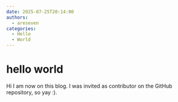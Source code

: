 ```yaml
---
date: 2025-07-25T20:14:00
authors:
  - areseven
categories:
  - Hello
  - World
---
```


# hello world

Hi I am now on this blog. I was invited as contributor on the GitHub repository, so yay :).

[//]: # (by the way this isn't true it was actually written by faretek1)
[//]: # (wow webstorm is suggesting a pretty goofy way of doing comments in markdown, XD)
